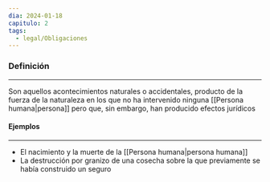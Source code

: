 ```yaml
---
dia: 2024-01-18
capitulo: 2
tags:
  - legal/Obligaciones
---
```

### Definición
---
Son aquellos acontecimientos naturales o accidentales, producto de la fuerza de la naturaleza en los que no ha intervenido ninguna [[Persona humana|persona]] pero que, sin embargo, han producido efectos jurídicos

#### Ejemplos
---
*  El nacimiento y la muerte de la [[Persona humana|persona humana]]
* La destrucción por granizo de una cosecha sobre la que previamente se había construido un seguro